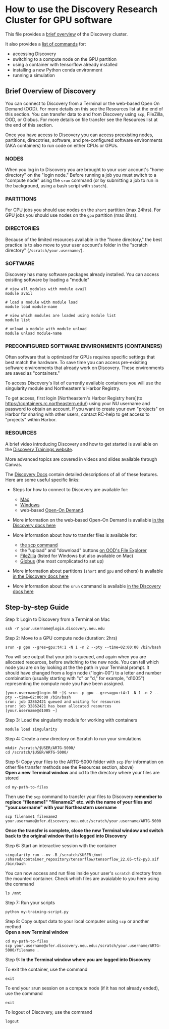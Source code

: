 # How to use the Discovery Research Cluster for GPU software

This file provides a [brief overview](/ARTG-5000/disco-gpu.md#brief-overview-of-discovery) of the Discovery cluster.

It also provides a [list of commands](/ARTG-5000/disco-gpu.md#step-by-step-guide) for:
- accessing Discovery
- switching to a compute node on the GPU partition
- using a container with tensorflow already installed
- installing a new Python conda environment
- running a simulation


## Brief Overview of Discovery
You can connect to Discovery from a Terminal or the web-based Open On Demand (OOD). For more details on this see the Resources list at the end of this section. You can transfer data to and from Discovery using `scp`, FileZilla, OOD, or Globus. For more details on file transfer see the Resources list at the end of this section.

Once you have access to Discovery you can access preexisting nodes, partitions, direcotries, software, and pre-configured software environments (AKA containers) to run code on either CPUs or GPUs.

### NODES
When you log in to Discovery you are brought to your user account's "home directory" on the "login node."  Before running a job you must switch to a "compute node" using the `srun` command (or by submitting a job to run in the background, using a bash script with `sbatch`). 

### PARTITIONS
For CPU jobs you should use nodes on the `short` partition (max 24hrs). For GPU jobs you should use nodes on the `gpu` partition (max 8hrs). 

### DIRECTORIES
Because of the limited resources available in the "home directory," the best practice is to also move to your user account's folder in the "scratch directory" (`/scratch/your.username/`).

### SOFTWARE
Discovery has many software packages already installed. You can access exisiting software by loading a "module"
```
# view all modules with module avail
module avail

# load a module with module load
module load module-name

# view which modules are loaded using module list
module list

# unload a module with module unload
module unload module-name
```

### PRECONFIGURED SOFTWARE ENVIRONMENTS (CONTAINERS)
Often software that is optimized for GPUs requires specific settings that best match the hardware. To save time you can access pre-exisiting software environments that already work on Discovery. These environments are saved as "containers."

To access Discovery's list of currently available containers you will use the singularity module and Northeastern's Harbor Registry.

To get access, first login [Northeastern's Harbor Registry here](to https://containers.rc.northeastern.edu/) using your NU username and password to obtain an account. If you want to create your own "projects" on Harbor for sharing with other users, contact RC-help to get access to "projects" within Harbor.

### RESOURCES
A brief video introducing Discovery and how to get started is available on the [Discovery Trainings website](https://rc.northeastern.edu/support/training/).

More advanced topics are covered in videos and slides available through Canvas.

The [Discovery Docs](https://rc-docs.northeastern.edu/en/latest/welcome/welcome.html) contain detailed descriptions of all of these features. Here are some useful specific links:

- Steps for how to connect to Discovery are available for:
	-  [Mac](https://rc-docs.northeastern.edu/en/latest/first_steps/connect_mac.html)
	- [Windows](https://rc-docs.northeastern.edu/en/latest/first_steps/connect_windows.html)
	- web-based [Open-On Demand](https://rc-docs.northeastern.edu/en/latest/first_steps/connect_ood.html).

- More information on the web-based Open-On Demand is available [in the Discovery docs here](https://rc-docs.northeastern.edu/en/latest/using-ood/introduction.html)

- More information about how to transfer files is available for: 
	- [the scp command](https://rc-docs.northeastern.edu/en/latest/using-discovery/transferringdata.html)
	- the "upload" and "download" buttons [on OOD's File Explorer](https://rc-docs.northeastern.edu/en/latest/using-ood/fileexplore.html)
	- [FileZilla](https://rc-docs.northeastern.edu/en/latest/using-discovery/transferringdata.html?highlight=filezilla#data-transfer-node-using-windows) (listed for Windows but also available on Mac)
	- [Globus](https://rc-docs.northeastern.edu/en/latest/using-discovery/globus.html) (the most complicated to set up)

- More information about partitions (`short` and `gpu` and others) is available [in the Discovery docs here](https://rc-docs.northeastern.edu/en/latest/hardware/partitions.html)

- More information about the `srun` command is available [in the Discovery docs here](https://rc-docs.northeastern.edu/en/latest/using-discovery/srun.html)


## Step-by-step Guide

Step 1: Login to Discovery from a Terminal on Mac
```
ssh -Y your.username@login.discovery.neu.edu
```

Step 2: Move to a GPU compute node (duration: 2hrs)
```
srun -p gpu --gres=gpu:t4:1 -N 1 -n 2 --pty --time=02:00:00 /bin/bash
```
You will see output that your job is queued, and again when you are allocated resources, before switching to the new node. You can tell which node you are on by looking at the the path in your Terminal prompt. It should have changed from a login node ("login-00") to a letter and number combination (usually starting with "c" or "d," for example, "d1005") representing the compute node you have been assigned.
```
[your.username@login-00 ~]$ srun -p gpu --gres=gpu:t4:1 -N 1 -n 2 --pty --time=02:00:00 /bin/bash
srun: job 32862421 queued and waiting for resources
srun: job 32862421 has been allocated resources
[your.username@d1005 ~]
```

Step 3: Load the singularity module for working with containers
```
module load singularity
```

Step 4: Create a new directory on Scratch to run your simulations
```
mkdir /scratch/$USER/ARTG-5000/
cd /scratch/$USER/ARTG-5000/
```

Step 5: Copy your files to the ARTG-5000 folder with `scp` (for information on other file transfer methods see the Resources section, above)<br>
**Open a new Terminal window** and cd to the directory where your files are stored
```
cd my-path-to-files
```
Then use the `scp` command to transfer your files to Discovery **remember to replace "filename1" "filename2" etc. with the name of your files and "your.username" with your Northeastern username**
```
scp filename1 filename2 your.username@xfer.discovery.neu.edu:/scratch/your.username/ARTG-5000
```
**Once the transfer is complete, close the new Terminal window and switch back to the original window that is logged into Discovery**

Step 6: Start an interactive session with the container
```
singularity run --nv -B /scratch/$USER:/mnt /shared/container_repository/tensorflow/tensorflow_22.05-tf2-py3.sif /bin/bash
```

You can now access and run files inside your user's `scratch` directory from the mounted container. Check which files are avaialable to you here using the command
```
ls /mnt
```

Step 7: Run your scripts
```
python my-training-script.py
```

Step 8: Copy output data to your local computer using `scp` or another method<br>
**Open a new Terminal window**
```
cd my-path-to-files
scp your.username@xfer.discovery.neu.edu:/scratch/your.username/ARTG-5000/filename .
```

Step 9:
**In the Terminal window where you are logged into Discovery**

To exit the container, use the command
```
exit
```

To end your srun session on a compute node (if it has not already ended), use the command
```
exit
```

To logout of Discovery, use the command
```
logout
```
